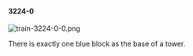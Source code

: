 #### 3224-0
![train-3224-0-0.png](https://github.com/lil-lab/nlvr/raw/master/nlvr/train/images/10/train-3224-0-0.png "train-3224-0-0.png")

There is exactly one blue block as the base of a tower.